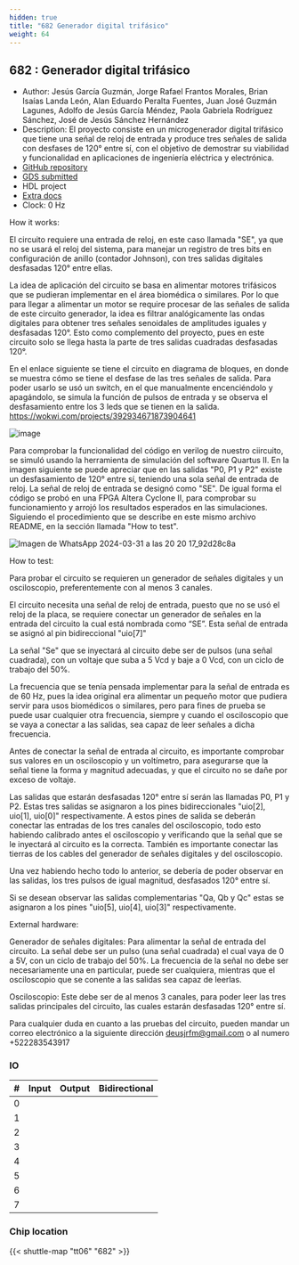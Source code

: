 ```yaml
---
hidden: true
title: "682 Generador digital trifásico"
weight: 64
---
```


## 682 : Generador digital trifásico

* Author: Jesús García Guzmán, Jorge Rafael Frantos Morales, Brian Isaías Landa León, Alan Eduardo Peralta Fuentes, Juan José Guzmán Lagunes, Adolfo de Jesús García Méndez, Paola Gabriela Rodríguez Sánchez, José de Jesús Sánchez Hernández
* Description: El proyecto consiste en un microgenerador digital trifásico que tiene una señal de reloj de entrada y produce tres señales de salida con desfases de 120° entre sí, con el objetivo de demostrar su viabilidad y funcionalidad en aplicaciones de ingeniería eléctrica y electrónica.
* [GitHub repository](https://github.com/DeusJR/generador3f)
* [GDS submitted](https://github.com/DeusJR/generador3f/actions/runs/8640837361)
* HDL project
* [Extra docs]()
* Clock: 0 Hz

<!---

This file is used to generate your project datasheet. Please fill in the information below and delete any unused
sections.

You can also include images in this folder and reference them in the markdown. Each image must be less than
512 kb in size, and the combined size of all images must be less than 1 MB.
-->


How it works:

El circuito requiere una entrada de reloj, en este caso llamada "SE", ya que no se usará el reloj del sistema, para manejar un registro de tres bits en configuración de anillo (contador Johnson), con tres salidas digitales desfasadas 120° entre ellas.

La idea de aplicación del circuito se basa en alimentar motores trifásicos que se pudieran implementar en el área biomédica o similares. Por lo que para llegar a alimentar un motor se require procesar de las señales de salida de este circuito generador, la idea es filtrar analógicamente las ondas digitales para obtener tres señales senoidales de amplitudes iguales y desfasadas 120°. Esto como complemento del proyecto, pues en este circuito solo se llega hasta la parte de tres salidas cuadradas desfasadas 120°.

En el enlace siguiente se tiene el circuito en diagrama de bloques, en donde se muestra cómo se tiene el desfase de las tres señales de salida.
Para poder usarlo se usó un switch, en el que manualmente encenciéndolo y apagándolo, se simula la función de pulsos de entrada y se observa el desfasamiento entre los 3 leds que se tienen en la salida.
https://wokwi.com/projects/392934671873904641

![image](https://github.com/DeusJR/generador3f/assets/165088102/3dc9e98b-3402-4d18-b189-794334193555)

Para comprobar la funcionalidad del código en verilog de nuestro ciircuito, se simuló usando la herramienta de simulación del software Quartus II. En la imagen siguiente se puede apreciar que en las salidas "P0, P1 y P2" existe un desfasamiento de 120° entre sí, teniendo una sola señal de entrada de reloj. La señal de reloj de entrada se designó como "SE".
De igual forma el código se probó en una FPGA Altera Cyclone II, para comprobar su funcionamiento y arrojó los resultados esperados en las simulaciones. Siguiendo el procedimiento que se describe en este mismo archivo README, en la sección llamada "How to test".

![Imagen de WhatsApp 2024-03-31 a las 20 20 17_92d28c8a](https://github.com/DeusJR/generador3f/assets/163932147/93440c60-be47-4216-83eb-10290c88cc63)

How to test:

Para probar el circuito se requieren un generador de señales digitales y un osciloscopio, preferentemente con al menos 3 canales.

El circuito necesita una señal de reloj de entrada, puesto que no se usó el reloj de la placa, se requiere conectar un generador de señales en la entrada del circuito la cual está nombrada como “SE”. Esta señal de entrada se asignó al pin bidireccional "uio[7]"

La señal "Se" que se inyectará al circuito debe ser de pulsos (una señal cuadrada), con un voltaje que suba a 5 Vcd y baje a 0 Vcd, con un ciclo de trabajo del 50%.

La frecuencia que se tenía pensada implementar para la señal de entrada es de 60 Hz, pues la idea original era alimentar un pequeño motor que pudiera servir para usos biomédicos o similares, pero para fines de prueba se puede usar cualquier otra frecuencia, siempre y cuando el osciloscopio que se vaya a conectar a las salidas, sea capaz de leer señales a dicha frecuencia.

Antes de conectar la señal de entrada al circuito, es importante comprobar sus valores en un osciloscopio y un voltímetro, para asegurarse que la señal tiene la forma y magnitud adecuadas, y que el circuito no se dañe por exceso de voltaje.

Las salidas que estarán desfasadas 120° entre sí serán las llamadas P0, P1 y P2. Estas tres salidas se asignaron a los pines bidireccionales "uio[2], uio[1], uio[0]" respectivamente. A estos pines de salida se deberán conectar las entradas de los tres canales del osciloscopio, todo esto habiendo calibrado antes el osciloscopio y verificando que la señal que se le inyectará al circuito es la correcta. También es importante conectar las tierras de los cables del generador de señales digitales y del osciloscopio.

Una vez habiendo hecho todo lo anterior, se debería de poder observar en las salidas, los tres pulsos de igual magnitud, desfasados 120° entre sí.

Si se desean observar las salidas complementarias "Qa, Qb y Qc" estas se asignaron a los pines "uio[5], uio[4], uio[3]" respectivamente.

External hardware:

Generador de señales digitales: Para alimentar la señal de entrada del circuito. La señal debe ser un pulso (una señal cuadrada) el cual vaya de 0 a 5V, con un ciclo de trabajo del 50%. La frecuencia de la señal no debe ser necesariamente una en particular, puede ser cualquiera, mientras que el osciloscopio que se conente a las salidas sea capaz de leerlas.

Osciloscopio: Este debe ser de al menos 3 canales, para poder leer las tres salidas principales del circuito, las cuales estarán desfasadas 120° entre sí.

Para cualquier duda en cuanto a las pruebas del circuito, pueden mandar un correo electrónico a la siguiente dirección deusjrfm@gmail.com o al numero +522283543917


### IO

| #             | Input    | Output   | Bidirectional   |
| ------------- | -------- | -------- | --------------- |
| 0 |   |   |      |
| 1 |   |   |      |
| 2 |   |   |      |
| 3 |   |   |      |
| 4 |   |   |      |
| 5 |   |   |      |
| 6 |   |   |      |
| 7 |   |   |      |


### Chip location

{{< shuttle-map "tt06" "682" >}}
